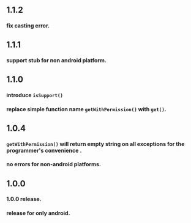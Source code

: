 ## 1.1.2
#### fix casting error.

## 1.1.1
#### support stub for non android platform.

## 1.1.0
#### introduce `isSupport()`
#### replace simple function name `getWithPermission()` with `get()`.

## 1.0.4
#### `getWithPermission()` will return empty string on all exceptions for the programmer's convenience .
#### no errors for non-android platforms.

## 1.0.0
#### 1.0.0 release.
#### release for only android.
